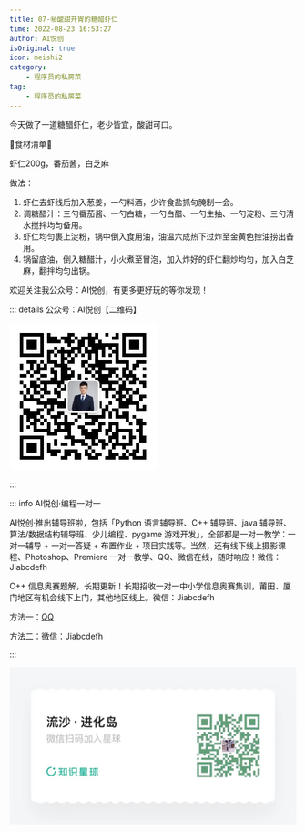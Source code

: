 ```yaml
---
title: 07-㊙️酸甜开胃的糖醋虾仁
time: 2022-08-23 16:53:27
author: AI悦创
isOriginal: true
icon: meishi2
category: 
    - 程序员的私房菜
tag:
    - 程序员的私房菜
---
```


今天做了一道糖醋虾仁，老少皆宜，酸甜可口。

🍃食材清单🍃

虾仁200g，番茄酱，白芝麻

做法：

1. 虾仁去虾线后加入葱姜，一勺料酒，少许食盐抓匀腌制一会。
2. 调糖醋汁：三勺番茄酱、一勺白糖，一勺白醋、一勺生抽、一勺淀粉、三勺清水搅拌均匀备用。
3. 虾仁均匀裹上淀粉，锅中倒入食用油，油温六成热下过炸至金黄色控油捞出备用。
4. 锅留底油，倒入糖醋汁，小火煮至冒泡，加入炸好的虾仁翻炒均匀，加入白芝麻，翻拌均匀出锅。

欢迎关注我公众号：AI悦创，有更多更好玩的等你发现！

::: details 公众号：AI悦创【二维码】

![](/gzh.jpg)

:::

::: info AI悦创·编程一对一

AI悦创·推出辅导班啦，包括「Python 语言辅导班、C++ 辅导班、java 辅导班、算法/数据结构辅导班、少儿编程、pygame 游戏开发」，全部都是一对一教学：一对一辅导 + 一对一答疑 + 布置作业 + 项目实践等。当然，还有线下线上摄影课程、Photoshop、Premiere 一对一教学、QQ、微信在线，随时响应！微信：Jiabcdefh

C++ 信息奥赛题解，长期更新！长期招收一对一中小学信息奥赛集训，莆田、厦门地区有机会线下上门，其他地区线上。微信：Jiabcdefh

方法一：[QQ](http://wpa.qq.com/msgrd?v=3&uin=1432803776&site=qq&menu=yes)

方法二：微信：Jiabcdefh

:::

![](/zsxq.jpg)





